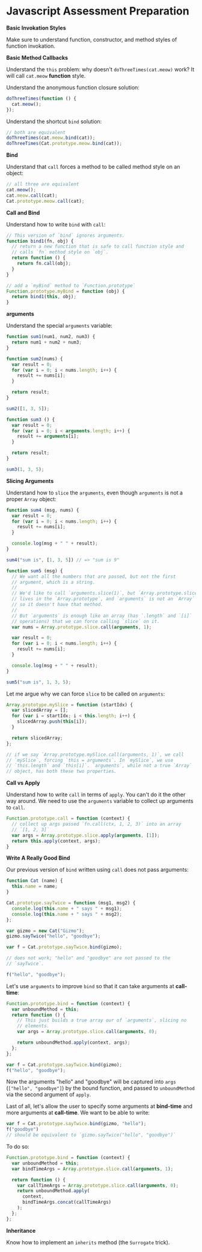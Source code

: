 # Javascript Assessment Preparation

**Basic Invokation Styles**

Make sure to understand function, constructor, and method styles of
function invokation.

**Basic Method Callbacks**

Understand the `this` problem: why doesn't `doThreeTimes(cat.meow)`
work? It will call `cat.meow` **function** style.

Understand the anonymous function closure solution:

```js
doThreeTimes(function () {
  cat.meow();
});
```

Understand the shortcut `bind` solution:

```js
// both are equivalent
doThreeTimes(cat.meow.bind(cat));
doThreeTimes(Cat.prototype.meow.bind(cat));
```

**Bind**

Understand that `call` forces a method to be called method style on an
object:

```js
// all three are equivalent
cat.meow();
cat.meow.call(cat);
Cat.prototype.meow.call(cat);
```

**Call and Bind**

Understand how to write `bind` with `call`:

```js
// This version of `bind` ignores arguments.
function bind1(fn, obj) {
  // return a new function that is safe to call function style and
  // calls `fn` method style on `obj`.
  return function () {
    return fn.call(obj);
  }
}

// add a `myBind` method to `Function.prototype`
Function.prototype.myBind = function (obj) {
  return bind1(this, obj);
}
```

**arguments**

Understand the special `arguments` variable:

```js
function sum1(num1, num2, num3) {
  return num1 + num2 + num3;
}

function sum2(nums) {
  var result = 0;
  for (var i = 0; i < nums.length; i++) {
    result += nums[i];
  }

  return result;
}

sum2([1, 3, 5]);

function sum3 () {
  var result = 0;
  for (var i = 0; i < arguments.length; i++) {
    result += arguments[i];
  }

  return result;
}

sum3(1, 3, 5);
```

**Slicing Arguments**

Understand how to `slice` the `arguments`, even though `arguments` is
not a proper `Array` object:

```js
function sum4 (msg, nums) {
  var result = 0;
  for (var i = 0; i < nums.length; i++) {
    result += nums[i];
  }

  console.log(msg + " " + result);
}

sum4("sum is", [1, 3, 5]) // => "sum is 9"

function sum5 (msg) {
  // We want all the numbers that are passed, but not the first
  // argument, which is a string.
  //
  // We'd like to call `arguments.slice(1)`, but `Array.prototype.slice`
  // lives in the `Array.prototype`, and `arguments` is not an `Array`
  // so it doesn't have that method.
  //
  // But `arguments` is enough like an array (has `.length` and `[i]`
  // operations) that we can force calling `slice` on it.
  var nums = Array.prototype.slice.call(arguments, 1);

  var result = 0;
  for (var i = 0; i < nums.length; i++) {
    result += nums[i];
  }

  console.log(msg + " " + result);
}

sum5("sum is", 1, 3, 5);
```

Let me argue why we can force `slice` to be called on `arguments`:

```js
Array.prototype.mySlice = function (startIdx) {
  var slicedArray = [];
  for (var i = startIdx; i < this.length; i++) {
    slicedArray.push(this[i]);
  }

  return slicedArray;
};

// if we say `Array.prototype.mySlice.call(arguments, 1)`, we call
// `mySlice`, forcing `this = arguments`. In `mySlice`, we use
// `this.length` and `this[i]`. `arguments`, while not a true `Array`
// object, has both these two properties.
```

**Call vs Apply**

Understand how to write `call` in terms of `apply`. You can't do it
the other way around. We need to use the `arguments` variable to
collect up arguments to `call`.

```js
Function.prototype.call = function (context) {
  // collect up args passed `fn.call(ctx, 1, 2, 3)` into an array
  // `[1, 2, 3]`
  var args = Array.prototype.slice.apply(arguments, [1]);
  return this.apply(context, args);
}
```

**Write A Really Good Bind**

Our previous version of `bind` written using `call` does not pass
arguments:

```js
function Cat (name) {
  this.name = name;
}

Cat.prototype.sayTwice = function (msg1, msg2) {
  console.log(this.name + " says " + msg1);
  console.log(this.name + " says " + msg2);
};

var gizmo = new Cat("Gizmo");
gizmo.sayTwice("hello", "goodbye");

var f = Cat.prototype.sayTwice.bind(gizmo);

// does not work; "hello" and "goodbye" are not passed to the
// `sayTwice`.

f("hello", "goodbye");
```

Let's use `arguments` to improve `bind` so that it can take arguments
at **call-time**:

```js
Function.prototype.bind = function (context) {
  var unboundMethod = this;
  return function () {
    // This just builds a true array our of `arguments`, slicing no
    // elements.
    var args = Array.prototype.slice.call(arguments, 0);

    return unboundMethod.apply(context, args);
  };
};

var f = Cat.prototype.sayTwice.bind(gizmo);
f("hello", "goodbye");
```

Now the arguments "hello" and "goodbye" will be captured into `args`
(`["hello", "goodbye"]`) by the bound function, and passed to
`unboundMethod` via the second argument of `apply`.

Last of all, let's allow the user to specify some arguments at
**bind-time** and more arguments at **call-time**. We want to be able
to write:

```js
var f = Cat.prototype.sayTwice.bind(gizmo, "hello");
f("goodbye")
// should be equivalent to `gizmo.sayTwice("hello", "goodbye")`
```

To do so:

```js
Function.prototype.bind = function (context) {
  var unboundMethod = this;
  var bindTimeArgs = Array.prototype.slice.call(arguments, 1);

  return function () {
    var callTimeArgs = Array.prototype.slice.call(arguments, 0);
    return unboundMethod.apply(
      context,
      bindTimeArgs.concat(callTimeArgs)
    );
  };
};
```

**Inheritance**

Know how to implement an `inherits` method (the `Surrogate` trick).
